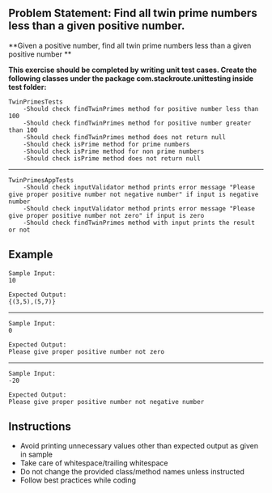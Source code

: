 ## Problem Statement: Find all twin prime numbers less than a given positive number. ##

**Given a positive number, find all twin prime numbers less than a given positive number **

**This exercise should be completed by writing unit test cases. Create the following classes under the package com.stackroute.unittesting inside test folder:**


    TwinPrimesTests
        -Should check findTwinPrimes method for positive number less than 100
        -Should check findTwinPrimes method for positive number greater than 100 
        -Should check findTwinPrimes method does not return null
        -Should check isPrime method for prime numbers
        -Should check isPrime method for non prime numbers
        -Should check isPrime method does not return null
------------------------------------------------------
    TwinPrimesAppTests
        -Should check inputValidator method prints error message "Please give proper positive number not negative number" if input is negative number 
        -Should check inputValidator method prints error message "Please give proper positive number not zero" if input is zero
        -Should check findTwinPrimes method with input prints the result or not 

## Example
    Sample Input:
    10
    
    Expected Output:   
    {(3,5),(5,7)}
--------------------------------------------------------
    Sample Input:
    0
    
    Expected Output:
    Please give proper positive number not zero
--------------------------------------------------------
    Sample Input:
    -20
    
    Expected Output:
    Please give proper positive number not negative number

## Instructions
- Avoid printing unnecessary values other than expected output as given in sample
- Take care of whitespace/trailing whitespace
- Do not change the provided class/method names unless instructed
- Follow best practices while coding
